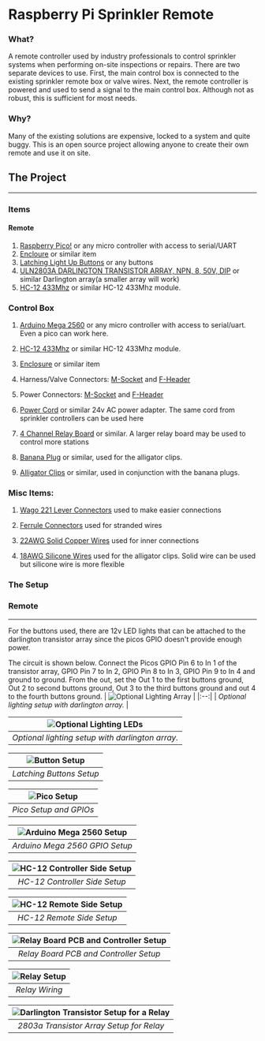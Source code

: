 # Raspberry Pi Sprinkler Remote
### What? 
A remote controller used by industry professionals to control sprinkler systems when performing on-site inspections or repairs. There are two separate devices to use. First, the main control box is connected to the existing sprinkler remote box or valve wires. Next, the remote controller is powered and used to send a signal to the main control box. Although not as robust, this is sufficient for most needs. 

### Why?
Many of the existing solutions are expensive, locked to a system and quite buggy. This is an open source project allowing anyone to create their own remote and use it on site. 


## The Project 
---
### **Items**
#### Remote 


1. <a href="https://www.raspberrypi.com/products/raspberry-pi-pico/" target="_blank">Raspberry Pico!</a> or any micro controller with access to serial/UART
2. <a href="https://www.digikey.com/en/products/detail/bud-industries/CU-389-MB/439256" target="_blank">Encloure</a> or similar item
3. <a href="https://www.amazon.com/gp/product/B083QMF2J1" target="_blank">Latching Light Up Buttons</a>  or any buttons 
4. <a href="https://www.newark.com/stmicroelectronics/uln2803a/darlington-transistor-array-npn/dp/89K1143" target="_blank">ULN2803A DARLINGTON TRANSISTOR ARRAY, NPN, 8, 50V, DIP</a>  or similar Darlington array(a smaller array will work)
5. <a href="https://www.amazon.com/dp/B01MYTE1XR" target="_blank">HC-12 433Mhz</a> or similar HC-12 433Mhz module.

### Control Box 
1. <a href="https://store-usa.arduino.cc/products/arduino-mega-2560-rev3?selectedStore=us" target="_blank">Arduino Mega 2560</a> or any micro controller with access to serial/uart. Even a pico can work here. 
2. <a href="https://www.amazon.com/dp/B01MYTE1XR" target="_blank"> HC-12 433Mhz</a> or similar HC-12 433Mhz module.
3. <a href="https://www.digikey.com/en/products/detail/bud-industries/AN-1307-A/5804544" target="_blank"> Enclosure</a>  or similar item
4. Harness/Valve Connectors: <a href="https://www.digikey.com/en/products/detail/phoenix-contact/1771282/3605936" target="_blank"> M-Socket</a> and <a href="https://www.digikey.com/en/products/detail/phoenix-contact/1789203/5189404" target="_blank"> F-Header</a> 
5. Power Connectors: <a href="https://www.digikey.com/en/products/detail/phoenix-contact/1714977/2527925" target="_blank"> M-Socket</a> and <a href="https://www.digikey.com/en/products/detail/phoenix-contact/1727566/3596865" target="_blank"> F-Header</a> 

6. <a href="https://www.amazon.com/dp/B07KQH5GXL?psc=1&ref=ppx_yo2ov_dt_b_product_details" target="_blank"> Power Cord</a> or similar 24v AC power adapter. The same cord from sprinkler controllers can be used here
7. <a href="https://www.amazon.com/dp/B0057OC5O8" target="_blank"> 4 Channel Relay Board</a>  or similar. A larger relay board may be used to control more stations
8.  <a href="https://www.newark.com/tenma/76-1646/banana-plug-4mm-36a-screw-red/dp/01AC7888" target="_blank"> Banana Plug</a> or similar, used for the alligator clips.
9.  <a href="https://www.newark.com/mueller-electric/bu-126-2/alligator-clip-8-9mm-10a-red/dp/56AC1981" target="_blank">Alligator Clips</a> or similar, used in conjunction with the banana plugs. 

### Misc Items:
1. <a href="https://www.wago.com/us/discover-wire-and-splicing-connectors/221" target="_blank">Wago 221 Lever Connectors</a> used to make easier connections 

2. <a href="https://www.newark.com/knipex/97-99-905/connector-kit-terminal-splice/dp/57AC5016" target="_blank">Ferrule Connectors</a> used for stranded wires

3. <a href="https://www.amazon.com/dp/B08DY3QB7T?psc=1&ref=ppx_yo2ov_dt_b_product_details" target="_blank">22AWG Solid Copper Wires</a>  used for inner connections 

4. <a href="https://www.amazon.com/BNTECHGO-Flexible-Silicone-Resistant-Electronic/dp/B06Y5JSZR3" target="_blank">18AWG Silicone Wires</a> used for the alligator clips. Solid wire can be used but silicone wire is more flexible 

### **The Setup**

### Remote 
---
For the buttons used, there are 12v LED lights that can be attached to the darlington transistor array since the picos GPIO doesn't provide enough power. 

The circuit is shown below. Connect the Picos GPIO Pin 6 to In 1 of the transistor array, GPIO Pin 7 to In 2, GPIO Pin 8 to In 3, GPIO Pin 9 to In 4 and ground to ground. From the out, set the Out 1 to the first buttons ground, Out 2 to second buttons ground, Out 3 to the third buttons ground and out 4 to the fourth buttons ground. 
| ![Optional Lighting Array](images/button-transistor-array-setup.png) | 
|:--:| 
| *Optional lighting setup with darlington array.* |

| ![Optional Lighting LEDs](images/button-lights-setup.png) | 
|:--:| 
| *Optional lighting setup with darlington array.* |


| ![Button Setup](images/latching-buttons-setup.png) | 
|:--:| 
| *Latching Buttons Setup* |


| ![Pico Setup](images/pico-setup.png) | 
|:--:| 
| *Pico Setup and GPIOs* |






| ![Arduino Mega 2560 Setup](images/controller-setup.png) | 
|:--:| 
| *Arduino Mega 2560 GPIO Setup* |


| ![HC-12 Controller Side Setup](images/hc12-controller-setup.png) | 
|:--:| 
| *HC-12 Controller Side Setup* |

| ![HC-12 Remote Side Setup](images/hc12-remote-setup.png) | 
|:--:| 
| *HC-12 Remote Side Setup* |

| ![Relay Board PCB and Controller Setup](images/relay-pcb-setup.png) | 
|:--:| 
| *Relay Board PCB and Controller Setup* |


| ![Relay Setup](images/relay-setup.png) | 
|:--:| 
| *Relay Wiring* |

| ![Darlington Transistor Setup for a Relay](images/relay-transistor-array-setup.png) | 
|:--:| 
| *2803a Transistor Array Setup for Relay* |